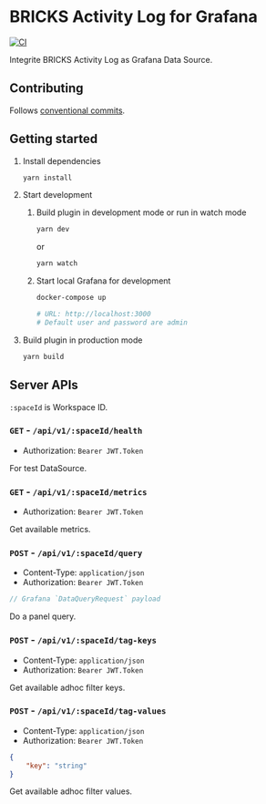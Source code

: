 # BRICKS Activity Log for Grafana

[![CI](https://github.com/mybigday/activity-log-grafana-plugin/actions/workflows/ci.yml/badge.svg)](https://github.com/mybigday/activity-log-grafana-plugin/actions/workflows/ci.yml)

Integrite BRICKS Activity Log as Grafana Data Source.

## Contributing

Follows [conventional commits](https://www.conventionalcommits.org/).

## Getting started

1. Install dependencies

    ```bash
    yarn install
    ```

2. Start development

    1. Build plugin in development mode or run in watch mode

        ```bash
        yarn dev
        ```

        or

        ```bash
        yarn watch
        ```

    2. Start local Grafana for development

        ```bash
        docker-compose up

        # URL: http://localhost:3000
        # Default user and password are admin
        ```

3. Build plugin in production mode

    ```bash
    yarn build
    ```

## Server APIs

`:spaceId` is Workspace ID.

### `GET` - `/api/v1/:spaceId/health`

- Authorization: `Bearer JWT.Token`

For test DataSource.

### `GET` - `/api/v1/:spaceId/metrics`

- Authorization: `Bearer JWT.Token`

Get available metrics.

### `POST` - `/api/v1/:spaceId/query`

- Content-Type: `application/json`
- Authorization: `Bearer JWT.Token`

```js
// Grafana `DataQueryRequest` payload
```

Do a panel query.

### `POST` - `/api/v1/:spaceId/tag-keys`

- Content-Type: `application/json`
- Authorization: `Bearer JWT.Token`

Get available adhoc filter keys.

### `POST` - `/api/v1/:spaceId/tag-values`

- Content-Type: `application/json`
- Authorization: `Bearer JWT.Token`

```json
{
    "key": "string"
}
```

Get available adhoc filter values.

